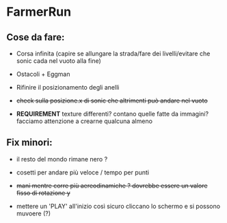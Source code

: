 # FarmerRun

## Cose da fare:

- Corsa infinita (capire se allungare la strada/fare dei livelli/evitare che sonic cada nel vuoto alla fine)

- Ostacoli + Eggman

- Rifinire il posizionamento degli anelli

- ~~check sulla posizione.x di sonic che altrimenti può andare nel vuoto~~

- **REQUIREMENT** texture differenti? contano quelle fatte da immagini? facciamo attenzione a crearne qualcuna almeno

## Fix minori:

- il resto del mondo rimane nero ? 

- cosetti per andare più veloce / tempo per punti 

- ~~mani mentre corre più aereodinamiche ? dovrebbe essere un valore fisso di rotazione y~~

- mettere un 'PLAY' all'inizio così sicuro cliccano lo schermo e si possono muvoere (?)
